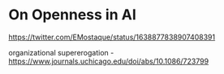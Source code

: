 # On Openness in AI

https://twitter.com/EMostaque/status/1638877838907408391

organizational supererogation - https://www.journals.uchicago.edu/doi/abs/10.1086/723799
